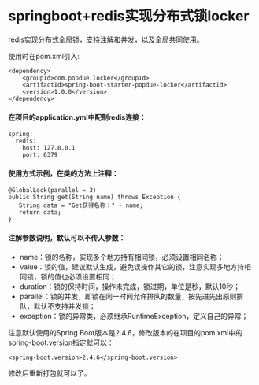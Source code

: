 # springboot+redis实现分布式锁locker 

redis实现分布式全局锁，支持注解和并发，以及全局共同使用。

使用时在pom.xml引入:
```
<dependency>
    <groupId>com.popdue.locker</groupId>
    <artifactId>spring-boot-starter-popdue-locker</artifactId>
    <version>1.0.0</version>
</dependency>
```

#### 在项目的application.yml中配制redis连接：
```
spring:
  redis:
    host: 127.0.0.1
    port: 6379
```
    
#### 使用方式示例，在类的方法上注释：
```
@GlobalLock(parallel = 3)
public String get(String name) throws Exception {
   String data = "Get获得名称：" + name;
   return data;
}
```

#### 注解参数说明，默认可以不传入参数：
* name：锁的名称，实现多个地方持有相同锁，必须设置相同名称；
* value：锁的值，建议默认生成，避免误操作其它的锁，注意实现多地方持相同锁，锁的值也必须设置相同；
* duration：锁的保持时间，操作未完成，锁过期，单位是秒，默认10秒；
* parallel：锁的并发，即锁在同一时间允许排队的数量，按先进先出原则排队，默认不支持并发锁；
* exception：锁的异常类，必须继承RuntimeException，定义自己的异常；


注意默认使用的Spring Boot版本是2.4.6，修改版本的在项目的pom.xml中的spring-boot.version指定就可以：
```
<spring-boot.version>2.4.6</spring-boot.version>
```
修改后重新打包就可以了。


